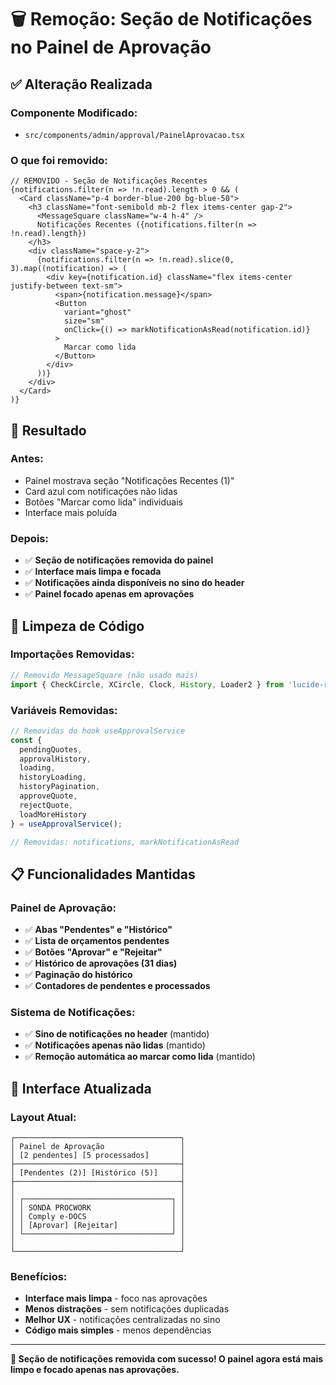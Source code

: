 # 🗑️ Remoção: Seção de Notificações no Painel de Aprovação

## ✅ **Alteração Realizada**

### **Componente Modificado:**
- `src/components/admin/approval/PainelAprovacao.tsx`

### **O que foi removido:**
```tsx
// REMOVIDO - Seção de Notificações Recentes
{notifications.filter(n => !n.read).length > 0 && (
  <Card className="p-4 border-blue-200 bg-blue-50">
    <h3 className="font-semibold mb-2 flex items-center gap-2">
      <MessageSquare className="w-4 h-4" />
      Notificações Recentes ({notifications.filter(n => !n.read).length})
    </h3>
    <div className="space-y-2">
      {notifications.filter(n => !n.read).slice(0, 3).map((notification) => (
        <div key={notification.id} className="flex items-center justify-between text-sm">
          <span>{notification.message}</span>
          <Button
            variant="ghost"
            size="sm"
            onClick={() => markNotificationAsRead(notification.id)}
          >
            Marcar como lida
          </Button>
        </div>
      ))}
    </div>
  </Card>
)}
```

## 🎯 **Resultado**

### **Antes:**
- Painel mostrava seção "Notificações Recentes (1)"
- Card azul com notificações não lidas
- Botões "Marcar como lida" individuais
- Interface mais poluída

### **Depois:**
- ✅ **Seção de notificações removida do painel**
- ✅ **Interface mais limpa e focada**
- ✅ **Notificações ainda disponíveis no sino do header**
- ✅ **Painel focado apenas em aprovações**

## 🧹 **Limpeza de Código**

### **Importações Removidas:**
```typescript
// Removido MessageSquare (não usado mais)
import { CheckCircle, XCircle, Clock, History, Loader2 } from 'lucide-react';
```

### **Variáveis Removidas:**
```typescript
// Removidas do hook useApprovalService
const {
  pendingQuotes,
  approvalHistory,
  loading,
  historyLoading,
  historyPagination,
  approveQuote,
  rejectQuote,
  loadMoreHistory
} = useApprovalService();

// Removidas: notifications, markNotificationAsRead
```

## 📋 **Funcionalidades Mantidas**

### **Painel de Aprovação:**
- ✅ **Abas "Pendentes" e "Histórico"**
- ✅ **Lista de orçamentos pendentes**
- ✅ **Botões "Aprovar" e "Rejeitar"**
- ✅ **Histórico de aprovações (31 dias)**
- ✅ **Paginação do histórico**
- ✅ **Contadores de pendentes e processados**

### **Sistema de Notificações:**
- ✅ **Sino de notificações no header** (mantido)
- ✅ **Notificações apenas não lidas** (mantido)
- ✅ **Remoção automática ao marcar como lida** (mantido)

## 🎨 **Interface Atualizada**

### **Layout Atual:**
```
┌─────────────────────────────────────┐
│ Painel de Aprovação                 │
│ [2 pendentes] [5 processados]       │
├─────────────────────────────────────┤
│ [Pendentes (2)] [Histórico (5)]     │
├─────────────────────────────────────┤
│                                     │
│ ┌─────────────────────────────────┐ │
│ │ SONDA PROCWORK                  │ │
│ │ Comply e-DOCS                   │ │
│ │ [Aprovar] [Rejeitar]            │ │
│ └─────────────────────────────────┘ │
│                                     │
└─────────────────────────────────────┘
```

### **Benefícios:**
- **Interface mais limpa** - foco nas aprovações
- **Menos distrações** - sem notificações duplicadas
- **Melhor UX** - notificações centralizadas no sino
- **Código mais simples** - menos dependências

---

**🎉 Seção de notificações removida com sucesso! O painel agora está mais limpo e focado apenas nas aprovações.**